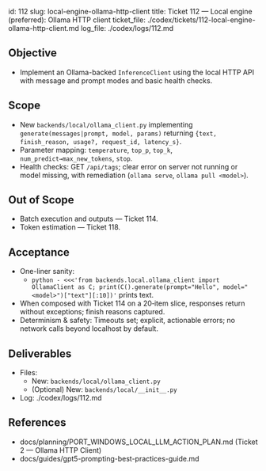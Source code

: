 id: 112
slug: local-engine-ollama-http-client
title: Ticket 112 — Local engine (preferred): Ollama HTTP client
ticket_file: ./codex/tickets/112-local-engine-ollama-http-client.md
log_file: ./codex/logs/112.md

## Objective
- Implement an Ollama-backed `InferenceClient` using the local HTTP API with message and prompt modes and basic health checks.

## Scope
- New `backends/local/ollama_client.py` implementing `generate(messages|prompt, model, params)` returning `{text, finish_reason, usage?, request_id, latency_s}`.
- Parameter mapping: `temperature`, `top_p`, `top_k`, `num_predict→max_new_tokens`, `stop`.
- Health checks: GET `/api/tags`; clear error on server not running or model missing, with remediation (`ollama serve`, `ollama pull <model>`).

## Out of Scope
- Batch execution and outputs — Ticket 114.
- Token estimation — Ticket 118.

## Acceptance
- One-liner sanity:
  - `python - <<<'from backends.local.ollama_client import OllamaClient as C; print(C().generate(prompt="Hello", model="<model>")["text"][:10])'` prints text.
- When composed with Ticket 114 on a 20‑item slice, responses return without exceptions; finish reasons captured.
- Determinism & safety: Timeouts set; explicit, actionable errors; no network calls beyond localhost by default.

## Deliverables
- Files:
  - New: `backends/local/ollama_client.py`
  - (Optional) New: `backends/local/__init__.py`
- Log: ./codex/logs/112.md

## References
- docs/planning/PORT_WINDOWS_LOCAL_LLM_ACTION_PLAN.md (Ticket 2 — Ollama HTTP Client)
- docs/guides/gpt5-prompting-best-practices-guide.md
